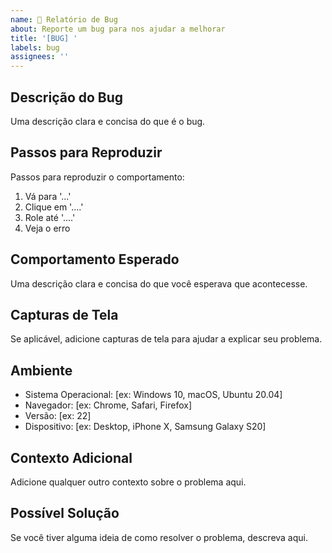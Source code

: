 ```yaml
---
name: 🐛 Relatório de Bug
about: Reporte um bug para nos ajudar a melhorar
title: '[BUG] '
labels: bug
assignees: ''
---
```


## Descrição do Bug
Uma descrição clara e concisa do que é o bug.

## Passos para Reproduzir
Passos para reproduzir o comportamento:
1. Vá para '...'
2. Clique em '....'
3. Role até '....'
4. Veja o erro

## Comportamento Esperado
Uma descrição clara e concisa do que você esperava que acontecesse.

## Capturas de Tela
Se aplicável, adicione capturas de tela para ajudar a explicar seu problema.

## Ambiente
 - Sistema Operacional: [ex: Windows 10, macOS, Ubuntu 20.04]
 - Navegador: [ex: Chrome, Safari, Firefox]
 - Versão: [ex: 22]
 - Dispositivo: [ex: Desktop, iPhone X, Samsung Galaxy S20]

## Contexto Adicional
Adicione qualquer outro contexto sobre o problema aqui.

## Possível Solução
Se você tiver alguma ideia de como resolver o problema, descreva aqui.
